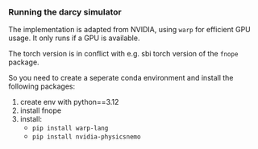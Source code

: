 ### Running the darcy simulator

The implementation is adapted from NVIDIA, using `warp` for efficient GPU usage. 
It only runs if a GPU is available. 

The torch version is in conflict with e.g. sbi torch version of the `fnope` package. 

So you need to create a seperate conda environment and install the following packages:
1. create env with python==3.12
2. install fnope
3. install:
    - `pip install warp-lang`
    - `pip install nvidia-physicsnemo`
